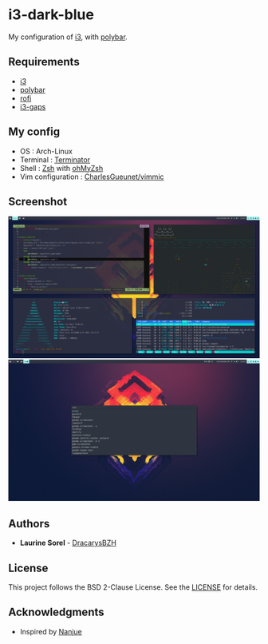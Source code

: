 # i3-dark-blue

My configuration of [i3](https://i3wm.org/), with [polybar](https://www.djangoproject.com/).

## Requirements
- [i3](https://i3wm.org/)
- [polybar](https://www.djangoproject.com/)
- [rofi](https://davedavenport.github.io/rofi/)
- [i3-gaps](https://github.com/Airblader/i3)

## My config
- OS : Arch-Linux
- Terminal : [Terminator](https://wiki.archlinux.org/index.php/Terminator)
- Shell : [Zsh](zsh.org) with [ohMyZsh](http://ohmyz.sh/)
- Vim configuration : [CharlesGueunet/vimmic](https://github.com/CharlesGueunet/vimmic)

## Screenshot
![](https://github.com/DracarysBZH/i3-dark-blue/blob/master/img/Screen01.png)
![](https://github.com/DracarysBZH/i3-dark-blue/blob/master/img/ScreenRofi.png)

## Authors
- __Laurine Sorel__ - [DracarysBZH](https://github.com/DracarysBZH)

## License
This project follows the BSD 2-Clause License. See the [LICENSE](https://github.com/DracarysBZH/i3-zen/blob/master/LICENSE)
for details.

## Acknowledgments
- Inspired by [Nanjue](https://www.reddit.com/r/unixporn/comments/6qnsxv/colorcont)
